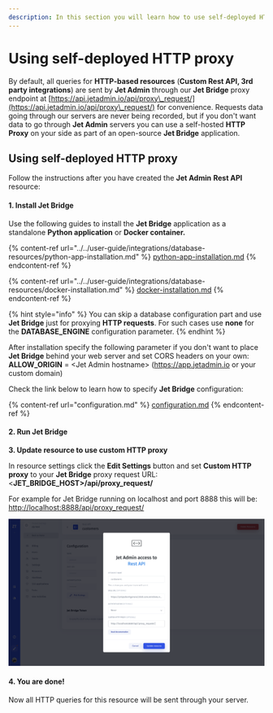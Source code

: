 ```yaml
---
description: In this section you will learn how to use self-deployed HTTP proxy
---
```


# Using self-deployed HTTP proxy

By default, all queries for **HTTP-based resources** (**Custom Rest API, 3rd party integrations**) are sent by **Jet Admin** through our **Jet Bridge** proxy endpoint at [https://api.jetadmin.io/api/proxy\_request/](https://api.jetadmin.io/api/proxy\_request/) for convenience. Requests data going through our servers are never being recorded, but if you don't want data to go through **Jet Admin** servers you can use a self-hosted **HTTP Proxy** on your side as part of an open-source **Jet Bridge** application.

## Using self-deployed HTTP proxy

Follow the instructions after you have created the **Jet Admin** **Rest API** resource:

#### 1. Install Jet Bridge

Use the following guides to install the **Jet Bridge** application as a standalone **Python application** or **Docker container.**

{% content-ref url="../../user-guide/integrations/database-resources/python-app-installation.md" %}
[python-app-installation.md](../../user-guide/integrations/database-resources/python-app-installation.md)
{% endcontent-ref %}

{% content-ref url="../../user-guide/integrations/database-resources/docker-installation.md" %}
[docker-installation.md](../../user-guide/integrations/database-resources/docker-installation.md)
{% endcontent-ref %}

{% hint style="info" %}
You can skip a database configuration part and use **Jet Bridge** just for proxying **HTTP requests**. For such cases use **none** for the **DATABASE\_ENGINE** configuration parameter.
{% endhint %}

After installation specify the following parameter if you don't want to place **Jet Bridge** behind your web server and set CORS headers on your own:\
**ALLOW\_ORIGIN** = \<Jet Admin hostname> (https://app.jetadmin.io or your custom domain)

Check the link below to learn how to specify **Jet Bridge** configuration:

{% content-ref url="configuration.md" %}
[configuration.md](configuration.md)
{% endcontent-ref %}

#### 2. Run Jet Bridge

**3. Update resource to use custom HTTP proxy**

In resource settings click the **Edit Settings** button and set **Custom HTTP proxy** to your **Jet Bridge** proxy request URL:\
<**JET\_BRIDGE\_HOST>/api/proxy\_request/**

For example for Jet Bridge running on localhost and port 8888 this will be: \
[http://localhost:8888/api/proxy\_request/](http://localhost:8888/api/proxy\_request/)

![](<../../.gitbook/assets/image (522).png>)

#### 4. You are done!

Now all HTTP queries for this resource will be sent through your server.
